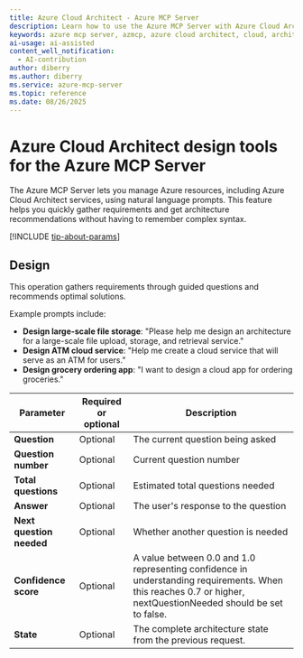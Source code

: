 ```yaml
---
title: Azure Cloud Architect - Azure MCP Server
description: Learn how to use the Azure MCP Server with Azure Cloud Architect to design cloud system by gathering requirements through guided questions and recommending optimal solutions.
keywords: azure mcp server, azmcp, azure cloud architect, cloud, architecture
ai-usage: ai-assisted
content_well_notification: 
  - AI-contribution
author: diberry
ms.author: diberry
ms.service: azure-mcp-server
ms.topic: reference
ms.date: 08/26/2025
---
```


# Azure Cloud Architect design tools for the Azure MCP Server

The Azure MCP Server lets you manage Azure resources, including Azure Cloud Architect services, using natural language prompts. This feature helps you quickly gather requirements and get architecture recommendations without having to remember complex syntax.

[!INCLUDE [tip-about-params](../includes/tools/parameter-consideration.md)]

## Design

This operation gathers requirements through guided questions and recommends optimal solutions.

Example prompts include:

- **Design large-scale file storage**: "Please help me design an architecture for a large-scale file upload, storage, and retrieval service."
- **Design ATM cloud service**: "Help me create a cloud service that will serve as an ATM for users."
- **Design grocery ordering app**: "I want to design a cloud app for ordering groceries."

| Parameter |  Required or optional | Description |
|-----------------------|----------------------|-------------|
| **Question** |  Optional | The current question being asked |
| **Question number** |  Optional | Current question number |
| **Total questions** |  Optional | Estimated total questions needed |
| **Answer** |  Optional | The user's response to the question |
| **Next question needed** |  Optional | Whether another question is needed |
| **Confidence score** |  Optional | A value between 0.0 and 1.0 representing confidence in understanding requirements. When this reaches 0.7 or higher, nextQuestionNeeded should be set to false. |
| **State** |  Optional | The complete architecture state from the previous request. |